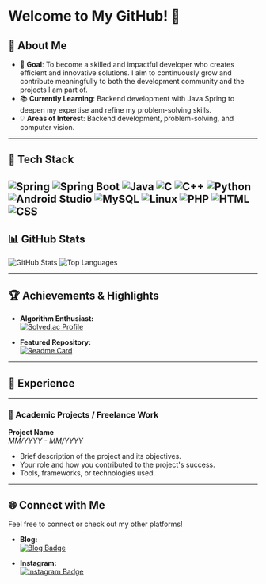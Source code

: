 # Welcome to My GitHub! 👋


## 🌟 About Me

- 🎯 **Goal**: To become a skilled and impactful developer who creates efficient and innovative solutions. I aim to continuously grow and contribute meaningfully to both the development community and the projects I am part of.  
- 📚 **Currently Learning**: Backend development with Java Spring to deepen my expertise and refine my problem-solving skills.  
- 💡 **Areas of Interest**: Backend development, problem-solving, and computer vision.  


---
## 🚀 Tech Stack

![Spring](https://img.shields.io/badge/Spring-6DB33F?style=round-square&logo=Spring&logoColor=white) ![Spring Boot](https://img.shields.io/badge/Spring%20Boot-6DB33F?style=round-square&logo=Spring%20Boot&logoColor=white) ![Java](https://img.shields.io/badge/Java-007396?style=round-square&logo=java&logoColor=white)  ![C](https://img.shields.io/badge/C-A8B9CC?style=round-square&logo=c&logoColor=white) ![C++](https://img.shields.io/badge/C%2B%2B-00599C?style=round-square&logo=c%2B%2B&logoColor=white) ![Python](https://img.shields.io/badge/Python-3776AB?style=round-square&logo=python&logoColor=white) ![Android Studio](https://img.shields.io/badge/Android%20Studio-3DDC84?style=round-square&logo=Android%20Studio&logoColor=white) ![MySQL](https://img.shields.io/badge/MySQL-4479A1?style=round-square&logo=MySQL&logoColor=white) ![Linux](https://img.shields.io/badge/Linux-FCC624?style=round-square&logo=linux&logoColor=black) ![PHP](https://img.shields.io/badge/PHP-777BB4?style=round-square&logo=php&logoColor=white) ![HTML](https://img.shields.io/badge/HTML-E34F26?style=round-square&logo=html5&logoColor=white) ![CSS](https://img.shields.io/badge/CSS-1572B6?style=round-square&logo=css3&logoColor=white)
---

## 📊 GitHub Stats

<div>
  <img src="https://github-readme-stats.vercel.app/api?username=moooooooonlight&show_icons=true&theme=radical" alt="GitHub Stats">
  <img src="https://github-readme-stats.vercel.app/api/top-langs/?username=moooooooonlight&layout=compact&theme=radical" alt="Top Languages">
</div>

---

## 🏆 Achievements & Highlights

- **Algorithm Enthusiast:**  
  [![Solved.ac Profile](http://mazassumnida.wtf/api/v2/generate_badge?boj=alskdjfhg005)](https://solved.ac/alskdjfhg005/)

- **Featured Repository:**  
  [![Readme Card](https://github-readme-stats.vercel.app/api/pin/?username=moooooooonlight&repo=nhnAcademy&theme=radical)](https://github.com/moooooooonlight/nhnAcademy)

---

## 💼 Experience

<!--
### 🏢 Company Name / Organization  
**Role / Position**  
*MM/YYYY - MM/YYYY*  
- Description or summary of your role and responsibilities.  
- Achievements or significant contributions during this time.  
- Key skills or technologies you utilized.  

---

### 🏢 Company Name / Organization  
**Role / Position**  
*MM/YYYY - MM/YYYY*  
- Description or summary of your role and responsibilities.  
- Achievements or significant contributions during this time.  
- Key skills or technologies you utilized.  
-->
---

### 🏫 Academic Projects / Freelance Work  
**Project Name**  
*MM/YYYY - MM/YYYY*  
- Brief description of the project and its objectives.  
- Your role and how you contributed to the project's success.  
- Tools, frameworks, or technologies used.



---
## 🌐 Connect with Me

Feel free to connect or check out my other platforms!

- **Blog:**  
  [![Blog Badge](https://img.shields.io/badge/My%20Tech%20Blog-000000?style=flat-square&logo=GitHubSponsors&logoColor=white)](블로그주소)

- **Instagram:**  
  [![Instagram Badge](https://img.shields.io/badge/Instagram-E4405F?style=flat-square&logo=Instagram&logoColor=white)](인스타그램주소)

<!--
- **Visitors Count:**  
  ![Hits](https://hits.seeyoufarm.com/api/count/incr/badge.svg?url=https%3A%2F%2Fgithub.com%2Fmoooooooonlight&count_bg=%23555555&title_bg=%23323232&icon=github.svg&icon_color=%23FFFFFF&title=hits&edge_flat=false)
-->
